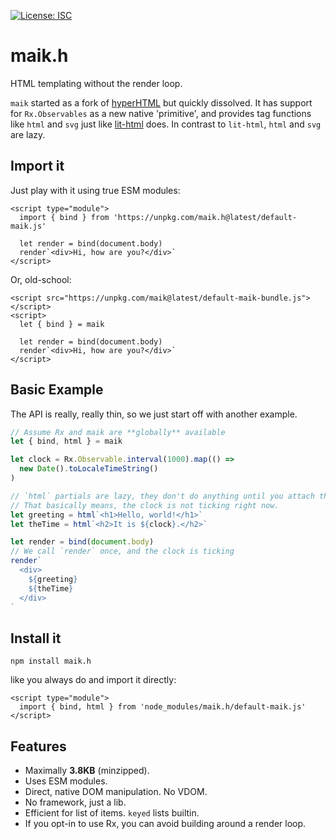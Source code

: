 [![License: ISC](https://img.shields.io/badge/License-ISC-yellow.svg)](https://opensource.org/licenses/ISC)

# maik.h

HTML templating without the render loop.

`maik` started as a fork of
[hyperHTML](https://github.com/WebReflection/hyperHTML) but quickly
dissolved. It has support for `Rx.Observables` as a new native 'primitive',
and provides tag functions like `html` and `svg` just like
[lit-html](https://github.com/PolymerLabs/lit-html) does. In contrast to
`lit-html`, `html` and `svg` are lazy.

## Import it

Just play with it using true ESM modules:

```
<script type="module">
  import { bind } from 'https://unpkg.com/maik.h@latest/default-maik.js'

  let render = bind(document.body)
  render`<div>Hi, how are you?</div>`
</script>
```

Or, old-school:

```
<script src="https://unpkg.com/maik@latest/default-maik-bundle.js"></script>
<script>
  let { bind } = maik

  let render = bind(document.body)
  render`<div>Hi, how are you?</div>`
</script>
```

## Basic Example

The API is really, really thin, so we just start off with another example.

```js
// Assume Rx and maik are **globally** available
let { bind, html } = maik

let clock = Rx.Observable.interval(1000).map(() =>
  new Date().toLocaleTimeString()
)

// `html` partials are lazy, they don't do anything until you attach them.
// That basically means, the clock is not ticking right now.
let greeting = html`<h1>Hello, world!</h1>`
let theTime = html`<h2>It is ${clock}.</h2>`

let render = bind(document.body)
// We call `render` once, and the clock is ticking
render`
  <div>
    ${greeting}
    ${theTime}
  </div>
`
```

## Install it

```
npm install maik.h
```

like you always do and import it directly:

```
<script type="module">
  import { bind, html } from 'node_modules/maik.h/default-maik.js'
</script>
```

## Features

* Maximally **3.8KB** (minzipped).
* Uses ESM modules.
* Direct, native DOM manipulation. No VDOM.
* No framework, just a lib.
* Efficient for list of items. `keyed` lists builtin.
* If you opt-in to use Rx, you can avoid building around a render loop.
